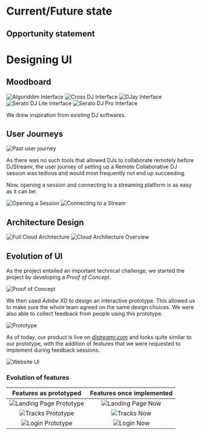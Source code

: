 # Current/Future state


## Opportunity statement

# Designing UI

## Moodboard
![Algoriddim Interface](hcd_documents/moodboard/algoriddim_interface.png)
![Cross DJ Interface](hcd_documents/moodboard/crossdj_interface.png)
![DJay Interface](hcd_documents/moodboard/djay_interface.png)
![Serato DJ Lite Interface](hcd_documents/moodboard/seratodjlite_interface.png)
![Serato DJ Pro Interface](hcd_documents/moodboard/seratodjpro_interface.png)

We drew inspiration from existing DJ softwares.

## User Journeys

![Past user journey](hcd_documents/user_journeys/user_journey_without_djstreamr.png)

As there was no such tools that allowed DJs to collaborate remotely before DJStreamr, the user journey of setting up a Remote Collaborative DJ session was tedious and would most frequently not end up succeeding.

Now, opening a session and connecting to a streaming platform is as easy as it can be:

![Opening a Session](hcd_documents/user_journeys/user_journey_session.png)
![Connecting to a Stream](hcd_documents/user_journeys/user_journey_stream.png)

## Architecture Design

![Full Cloud Architecture](hcd_documents/architecture_diagrams/full_cloud_architecture.jpg)
![Cloud Architecture Overview](hcd_documents/architecture_diagrams/cloud_architecture_overview.jpg)

## Evolution of UI

As the project entailed an important technical challenge, we started the project by developing a *Proof of Concept*.

![Proof of Concept](hcd_documents/ui_evolution/proof_of_concept.png)

We then used *Adobe XD* to design an interactive prototype. This allowed us to make sure the whole team agreed on the same design choices. We were also able to collect feedback from people using this prototype.

![Prototype](hcd_documents/ui_evolution/prototype.png)

As of today, our product is live on *[djstreamr.com](https://djstreamr.com)* and looks quite similar to our prototype, with the addition of features that we were requested to implement during feedback sessions.

![Website UI](hcd_documents/ui_evolution/website_ui.png)

### Evolution of features

Features as prototyped             |  Features once implemented
:-------------------------:|:-------------------------:
![Landing Page Prototype](hcd_documents/ui_evolution/old_landing_page.png)  |  ![Landing Page Now](hcd_documents/ui_evolution/new_landing_page.png)
![Tracks Prototype](hcd_documents/ui_evolution/old_tracks.png) |  ![Tracks Now](hcd_documents/ui_evolution/new_tracks.png)
![Login Prototype](hcd_documents/ui_evolution/login_prototype.png)  |  ![Login Now](hcd_documents/ui_evolution/login.png)
